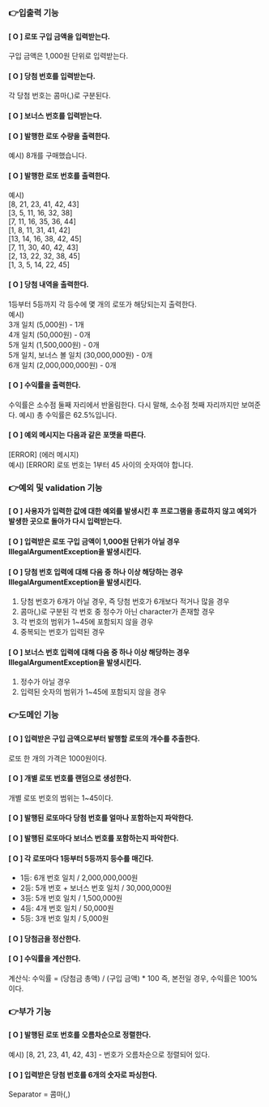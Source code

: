 ### 👉입출력 기능
#### [ O ] 로또 구입 금액을 입력받는다.
구입 금액은 1,000원 단위로 입력받는다.
#### [ O ] 당첨 번호를 입력받는다.
각 당첨 번호는 콤마(,)로 구분된다.
#### [ O ] 보너스 번호를 입력받는다.
#### [ O ] 발행한 로또 수량을 출력한다.
예시) 8개를 구매했습니다.
#### [ O ] 발행한 로또 번호를 출력한다.
예시)<br>
[8, 21, 23, 41, 42, 43]<br>
[3, 5, 11, 16, 32, 38]<br>
[7, 11, 16, 35, 36, 44]<br>
[1, 8, 11, 31, 41, 42]<br>
[13, 14, 16, 38, 42, 45]<br>
[7, 11, 30, 40, 42, 43]<br>
[2, 13, 22, 32, 38, 45]<br>
[1, 3, 5, 14, 22, 45]
#### [ O ] 당첨 내역을 출력한다.
1등부터 5등까지 각 등수에 몇 개의 로또가 해당되는지 출력한다.<br>
예시) <br>
3개 일치 (5,000원) - 1개<br>
4개 일치 (50,000원) - 0개<br>
5개 일치 (1,500,000원) - 0개<br>
5개 일치, 보너스 볼 일치 (30,000,000원) - 0개<br>
6개 일치 (2,000,000,000원) - 0개
#### [ O ] 수익률을 출력한다.
수익률은 소수점 둘째 자리에서 반올림한다.
다시 말해, 소수점 첫째 자리까지만 보여준다.
예시) 총 수익률은 62.5%입니다.
#### [ O ] 예외 메시지는 다음과 같은 포맷을 따른다.
[ERROR] (에러 메시지) <br>
예시) [ERROR] 로또 번호는 1부터 45 사이의 숫자여야 합니다.

### 👉예외 및 validation 기능
#### [ O ] 사용자가 입력한 값에 대한 예외를 발생시킨 후 프로그램을 종료하지 않고 예외가 발생한 곳으로 돌아가 다시 입력받는다.
#### [ O ] 입력받은 로또 구입 금액이 1,000원 단위가 아닐 경우 IllegalArgumentException을 발생시킨다.
#### [ O ] 당첨 번호 입력에 대해 다음 중 하나 이상 해당하는 경우 IllegalArgumentException을 발생시킨다.
1. 당첨 번호가 6개가 아닐 경우, 즉 당첨 번호가 6개보다 적거나 많을 경우
2. 콤마(,)로 구분된 각 번호 중 정수가 아닌 character가 존재할 경우
3. 각 번호의 범위가 1~45에 포함되지 않을 경우
4. 중복되는 번호가 입력된 경우
#### [ O ] 보너스 번호 입력에 대해 다음 중 하나 이상 해당하는 경우 IllegalArgumentException을 발생시킨다.
1. 정수가 아닐 경우
2. 입력된 숫자의 범위가 1~45에 포함되지 않을 경우

### 👉도메인 기능
#### [ O ] 입력받은 구입 금액으로부터 발행할 로또의 개수를 추출한다.
로또 한 개의 가격은 1000원이다. 
#### [ O ] 개별 로또 번호를 랜덤으로 생성한다.
개별 로또 번호의 범위는 1~45이다.
#### [ O ] 발행된 로또마다 당첨 번호를 얼마나 포함하는지 파악한다.
#### [ O ] 발행된 로또마다 보너스 번호를 포함하는지 파악한다.
#### [ O ] 각 로또마다 1등부터 5등까지 등수를 매긴다.
- 1등: 6개 번호 일치 / 2,000,000,000원
- 2등: 5개 번호 + 보너스 번호 일치 / 30,000,000원
- 3등: 5개 번호 일치 / 1,500,000원
- 4등: 4개 번호 일치 / 50,000원
- 5등: 3개 번호 일치 / 5,000원
#### [ O ] 당첨금을 정산한다.
#### [ O ] 수익률을 계산한다.
계산식: 수익률 = (당첨금 총액) / (구입 금액) * 100
즉, 본전일 경우, 수익률은 100%이다.

### 👉부가 기능
#### [ O ] 발행된 로또 번호를 오름차순으로 정렬한다.
예시) [8, 21, 23, 41, 42, 43] - 번호가 오름차순으로 정렬되어 있다.
#### [ O ] 입력받은 당첨 번호를 6개의 숫자로 파싱한다.
Separator = 콤마(,)

